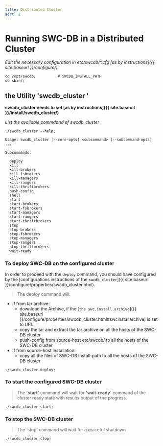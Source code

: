 ```yaml
---
title: Distributed Cluster
sort: 2
---
```



# Running SWC-DB in a Distributed Cluster

_Edit the necessary configuration in etc/swcdb/*.cfg [as by instructions]({{ site.baseurl }}/configure/)_

```
cd /opt/swcdb;          # SWCDB_INSTALL_PATH
cd sbin/;
```

## the Utility 'swcdb_cluster '

  **swcdb_cluster needs to set [as by instructions]({{ site.baseurl }}/install/swcdb_cluster/)**

  _List the available commdand of swcdb_cluster_

```
./swcdb_cluster --help;
```

```text
Usage: swcdb_cluster [--core-opts] <subcommand> [--subcommand-opts] ...

Subcommands:

  deploy
  kill
  kill-brokers
  kill-fsbrokers
  kill-managers
  kill-rangers
  kill-thriftbrokers
  push-config
  shell
  start
  start-brokers
  start-fsbrokers
  start-managers
  start-rangers
  start-thriftbrokers
  stop
  stop-brokers
  stop-fsbrokers
  stop-managers
  stop-rangers
  stop-thriftbrokers
  wait-ready

```


### To deploy SWC-DB on the configured cluster
In order to proceed with the `deploy` command, you should have configured by the [configurations instructions of the `swcdb_cluster`]({{ site.baseurl }}/configure/properties/swcdb_cluster.html).
> The deploy command will:
  * if from tar archive:
    * download the Archive, if the [`the swc.install.archive`]({{ site.baseurl }}/configure/properties/swcdb_cluster.html#swcinstallarchive) is set to URI.
    * copy the tar and extract the tar archive on all the hosts of the SWC-DB cluster
    * push-config from source-host etc/swcdb/ to all the hosts of the SWC-DB cluster
  * if from source-host installation:
    * copy all the files of SWC-DB install-path to all the hosts of the SWC-DB cluster

```
./swcdb_cluster deploy;
```

### To start the configured SWC-DB cluster
> The **'start'** command will wait for **'wait-ready'** command of the cluster ready state with results output of the progress.
```
./swcdb_cluster start;
```

### To stop the SWC-DB cluster
> The 'stop' command will wait for a graceful shutdown
```
./swcdb_cluster stop;
```
